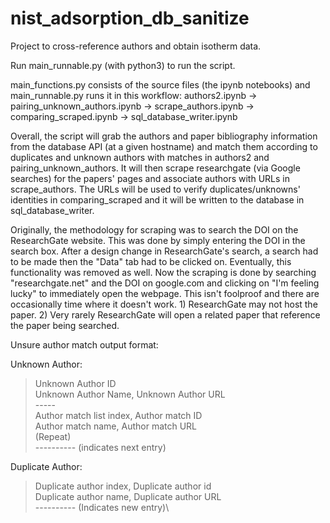 # nist_adsorption_db_sanitize

Project to cross-reference authors and obtain isotherm data.

Run main_runnable.py (with python3) to run the script.

main_functions.py consists of the source files (the ipynb notebooks) and main_runnable.py runs it in this workflow:
authors2.ipynb -> pairing_unknown_authors.ipynb -> scrape_authors.ipynb -> comparing_scraped.ipynb -> sql_database_writer.ipynb

Overall, the script will grab the authors and paper bibliography information from the database API (at a given hostname) and match them according to duplicates and unknown authors with matches in authors2 and pairing_unknown_authors. It will then scrape researchgate (via Google searches) for the papers' pages and associate authors with URLs in scrape_authors. The URLs will be used to verify duplicates/unknowns' identities in comparing_scraped and it will be written to the database in sql_database_writer.

Originally, the methodology for scraping was to search the DOI on the ResearchGate website. This was done by simply entering the DOI in the search box. After a design change in ResearchGate's search, a search had to be made then the "Data" tab had to be clicked on. Eventually, this functionality was removed as well. Now the scraping is done by searching "researchgate.net" and the DOI on google.com and clicking on "I'm feeling lucky" to immediately open the webpage. This isn't foolproof and there are occasionally time where it doesn't work. 1) ResearchGate may not host the paper. 2) Very rarely ResearchGate will open a related paper that reference the paper being searched. 

Unsure author match output format:

Unknown Author:

> Unknown Author ID\
> Unknown Author Name, Unknown Author URL\
> -----\
> Author match list index, Author match ID\
> Author match name, Author match URL\
> (Repeat)\
> ---------- (indicates next entry)

Duplicate Author:

> Duplicate author index, Duplicate author id\
> Duplicate author name, Duplicate author URL\
> ---------- (Indicates new entry)\